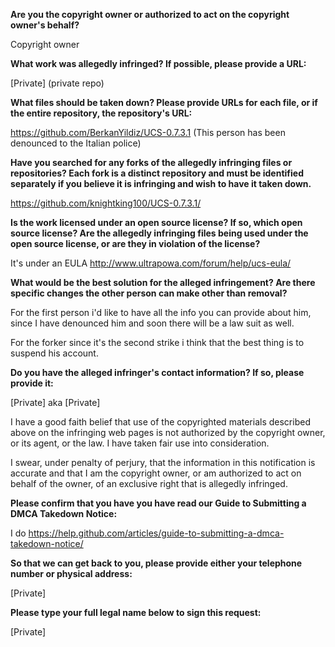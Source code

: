 __Are you the copyright owner or authorized to act on the copyright owner's behalf?__

Copyright owner

__What work was allegedly infringed? If possible, please provide a URL:__

[Private] (private repo)

__What files should be taken down? Please provide URLs for each file, or if the entire repository, the repository's URL:__

https://github.com/BerkanYildiz/UCS-0.7.3.1 (This person has been denounced to the Italian police)

__Have you searched for any forks of the allegedly infringing files or repositories? Each fork is a distinct repository and must be identified separately if you believe it is infringing and wish to have it taken down.__

https://github.com/knightking100/UCS-0.7.3.1/

__Is the work licensed under an open source license? If so, which open source license? Are the allegedly infringing files being used under the open source license, or are they in violation of the license?__

It's under an EULA http://www.ultrapowa.com/forum/help/ucs-eula/

__What would be the best solution for the alleged infringement? Are there specific changes the other person can make other than removal?__

For the first person i'd like to have all the info you can provide about him, since I have denounced him and soon there will be a law suit as well.

For the forker since it's the second strike i think that the best thing is to suspend his account.

__Do you have the alleged infringer's contact information? If so, please provide it:__

[Private] aka [Private]

I have a good faith belief that use of the copyrighted materials described above on the infringing web pages is not authorized by the copyright owner, or its agent, or the law. I have taken fair use into consideration.

I swear, under penalty of perjury, that the information in this notification is accurate and that I am the copyright owner, or am authorized to act on behalf of the owner, of an exclusive right that is allegedly infringed.

__Please confirm that you have you have read our Guide to Submitting a DMCA Takedown Notice:__

I do https://help.github.com/articles/guide-to-submitting-a-dmca-takedown-notice/

__So that we can get back to you, please provide either your telephone number or physical address:__

[Private]

__Please type your full legal name below to sign this request:__

[Private]
